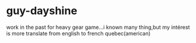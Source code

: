 # guy-dayshine
work in the past for heavy gear game...i known many thing,but my intérest is more translate from english to french quebec(american)
